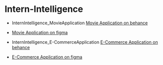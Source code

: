 # Intern-Intelligence
- InternIntelligence_MovieApplication
[Movie Application on behance](https://www.behance.net/gallery/218890707/Movie-App)
- [Movie Application on figma](https://www.figma.com/design/qoDriqn1jQXiHXOOkBjbWK/Movie-Application(Intern-Intelligence)?node-id=0-1&p=f&t=mZSp39RFs8mT8pGh-0)


- InternIntelligence_E-CommerceApplication
[E-Commerce Application on behance](https://www.behance.net/gallery/220134405/HoodieHub)
- [E-Commerce Application on figma](https://www.figma.com/design/OtYrEV62bwrOvk5bzMT2cl/E-Commerce-Application?t=mZSp39RFs8mT8pGh-0)
